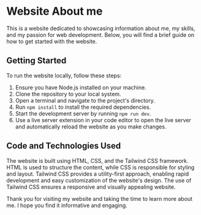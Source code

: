 # Website About me
This is a website dedicated to showcasing information about me, my skills, and my passion for web development. Below, you will find a brief guide on how to get started with the website.

## Getting Started
To run the website locally, follow these steps:
1. Ensure you have Node.js installed on your machine.
2. Clone the repository to your local system.
3. Open a terminal and navigate to the project's directory.
4. Run ```npm install``` to install the required dependencies.
5. Start the development server by running ```npm run dev```.
6. Use a live server extension in your code editor to open the live server and automatically reload the website as you make changes.

## Code and Technologies Used
The website is built using HTML, CSS, and the Tailwind CSS framework. HTML is used to structure the content, while CSS is responsible for styling and layout. Tailwind CSS provides a utility-first approach, enabling rapid development and easy customization of the website's design. The use of Tailwind CSS ensures a responsive and visually appealing website.

Thank you for visiting my website and taking the time to learn more about me. I hope you find it informative and engaging.
